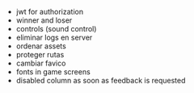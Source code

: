 - jwt for authorization
- winner and loser
- controls (sound control)
- eliminar logs en server
- ordenar assets
- proteger rutas
- cambiar favico
- fonts in game screens
- disabled column as soon as feedback is requested
